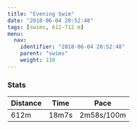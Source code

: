 ```yaml
---
title: "Evening Swim"
date: "2018-06-04 20:52:48"
tags: [swims, 612-712 m]
menu:
  nav:
    identifier: "2018-06-04 20:52:48"
    parent: "swims"
    weight: 130
---
```


### Stats

| Distance | Time | Pace |
|----------|------|------|
|612m|18m7s|2m58s/100m|
